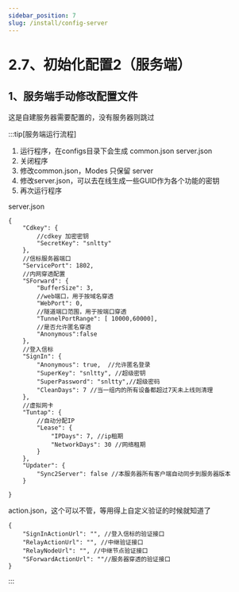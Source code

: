 ```yaml
---
sidebar_position: 7
slug: /install/config-server
---
```


# 2.7、初始化配置2（服务端）

## 1、服务端手动修改配置文件

这是自建服务器需要配置的，没有服务器则跳过

:::tip[服务端运行流程]
1. 运行程序，在configs目录下会生成 common.json server.json
2. 关闭程序
3. 修改common.json，Modes 只保留 server
4. 修改server.json，可以去在线生成一些GUID作为各个功能的密钥
5. 再次运行程序

server.json
```
{
    "Cdkey": {
        //cdkey 加密密钥
        "SecretKey": "snltty"
    },
    //信标服务器端口
    "ServicePort": 1802,
    //内网穿透配置
    "SForward": {
        "BufferSize": 3,
        //web端口，用于按域名穿透
        "WebPort": 0,
        //隧道端口范围，用于按端口穿透
        "TunnelPortRange": [ 10000,60000],
        //是否允许匿名穿透
        "Anonymous":false
    },
    //登入信标
    "SignIn": {
        "Anonymous": true,  //允许匿名登录
        "SuperKey": "snltty", //超级密钥
        "SuperPassword": "snltty",//超级密码
        "CleanDays": 7 //当一组内的所有设备都超过7天未上线则清理
    },
    //虚拟网卡
    "Tuntap": {
        //自动分配IP
        "Lease": {
            "IPDays": 7, //ip租期
            "NetworkDays": 30 //网络租期
        }
    },
    "Updater": {
        "Sync2Server": false //本服务器所有客户端自动同步到服务器版本
    }

}
```
action.json，这个可以不管，等用得上自定义验证的时候就知道了
```
{
    "SignInActionUrl": "", //登入信标的验证接口
    "RelayActionUrl": "", //中继验证接口
    "RelayNodeUrl": "", //中继节点验证接口
    "SForwardActionUrl": ""//服务器穿透的验证接口
}
```
:::
